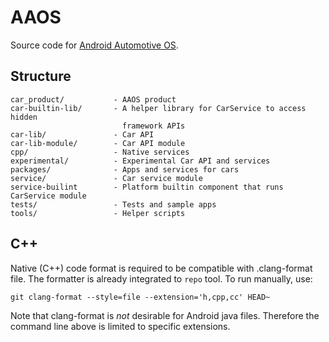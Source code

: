 <!--
  Copyright (C) 2021 The Android Open Source Project

  Licensed under the Apache License, Version 2.0 (the "License");
  you may not use this file except in compliance with the License.
  You may obtain a copy of the License at

       http://www.apache.org/licenses/LICENSE-2.0

  Unless required by applicable law or agreed to in writing, software
  distributed under the License is distributed on an "AS IS" BASIS,
  WITHOUT WARRANTIES OR CONDITIONS OF ANY KIND, either express or implied.
  See the License for the specific language governing permissions and
  limitations under the License
  -->

# AAOS

Source code for [Android Automotive OS](https://source.android.com/devices/automotive).

## Structure

```
car_product/           - AAOS product
car-builtin-lib/       - A helper library for CarService to access hidden
                         framework APIs
car-lib/               - Car API
car-lib-module/        - Car API module
cpp/                   - Native services
experimental/          - Experimental Car API and services
packages/              - Apps and services for cars
service/               - Car service module
service-builint        - Platform builtin component that runs CarService module
tests/                 - Tests and sample apps
tools/                 - Helper scripts
```

## C++

Native (C++) code format is required to be compatible with .clang-format file. The formatter is
already integrated to `repo` tool. To run manually, use:

```
git clang-format --style=file --extension='h,cpp,cc' HEAD~
```

Note that clang-format is *not* desirable for Android java files. Therefore
the  command line above is limited to specific extensions.
